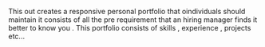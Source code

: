 This out creates a responsive personal portfolio that oindividuals should maintain it consists of all the pre requirement that an hiring manager finds it better to know you . This portfolio consists of skills , experience , projects etc...
